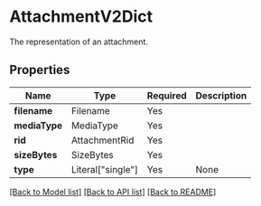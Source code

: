 # AttachmentV2Dict

The representation of an attachment.

## Properties
| Name | Type | Required | Description |
| ------------ | ------------- | ------------- | ------------- |
**filename** | Filename | Yes |  |
**mediaType** | MediaType | Yes |  |
**rid** | AttachmentRid | Yes |  |
**sizeBytes** | SizeBytes | Yes |  |
**type** | Literal["single"] | Yes | None |


[[Back to Model list]](../../README.md#documentation-for-models) [[Back to API list]](../../README.md#documentation-for-api-endpoints) [[Back to README]](../../README.md)
